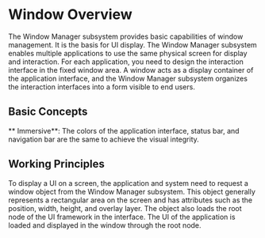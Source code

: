 # Window Overview

The Window Manager subsystem provides basic capabilities of window management. It is the basis for UI display.
The Window Manager subsystem enables multiple applications to use the same physical screen for display and interaction. For each application, you need to design the interaction interface in the fixed window area. A window acts as a display container of the application interface, and the Window Manager subsystem organizes the interaction interfaces into a form visible to end users.

## Basic Concepts


** Immersive**: The colors of the application interface, status bar, and navigation bar are the same to achieve the visual integrity.

## Working Principles

To display a UI on a screen, the application and system need to request a window object from the Window Manager subsystem. This object generally represents a rectangular area on the screen and has attributes such as the position, width, height, and overlay layer. The object also loads the root node of the UI framework in the interface. The UI of the application is loaded and displayed in the window through the root node.
